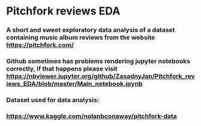 # Pitchfork reviews EDA

### A short and sweet exploratory data analysis of a dataset containing music album reviews from the website https://pitchfork.com/

### Github sometimes has problems rendering jupyter notebooks correctly, if that happens please visit https://nbviewer.jupyter.org/github/ZasadnyJan/Pitchfork_reviews_EDA/blob/master/Main_notebook.ipynb

### Dataset used for data analysis: 
### https://www.kaggle.com/nolanbconaway/pitchfork-data
